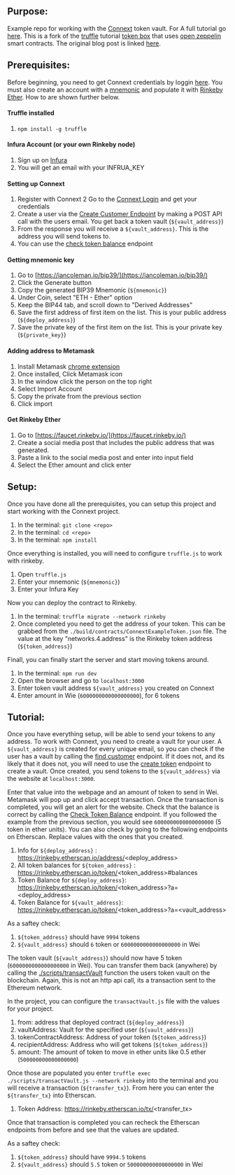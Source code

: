 Purpose:
------

Example repo for working with the [Connext](https://connext.network/) token vault. For A full tutorial go [here](). This is a fork of the [truffle](http://truffleframework.com/) tutorial [token box](https://github.com/truffle-box/tutorialtoken-box) that uses [open zeppelin](https://openzeppelin.org/) smart contracts. The original blog post is linked [here](http://truffleframework.com/tutorials/robust-smart-contracts-with-openzeppelin).

Prerequisites:
-----

Before beginning, you need to get Connext credentials by loggin [here](https://app.connext.network/login). You must also create an account with a [mnemonic](https://iancoleman.io/bip39/) and populate it with [Rinkeby Ether](https://faucet.rinkeby.io/). How to are shown further below.

#### Truffle installed

1. `npm install -g truffle`

#### Infura Account (or your own Rinkeby node)

1. Sign up on [Infura](https://infura.io/signup)
2. You will get an email with your INFRUA_KEY


#### Setting up Connext

1. Register with Connext
2 Go to the [Connext Login](https://app.connext.network) and get your credentials
2. Create a user via the [Create Customer Endpoint](https://connextproject.github.io/slate/?javascript#customer) by making a POST API call with the users email. You get back a token vault (`${vault_address}`)
3. From the response you will receive a `${vault_address}`. This is the address you will send tokens to.
4. You can use the [check token balance](https://connextproject.github.io/slate/?javascript#get-token-balance) endpoint

#### Getting mnemonic key

1. Go to [https://iancoleman.io/bip39/](https://iancoleman.io/bip39/)
2. Click the Generate button
3. Copy the generated BIP39 Mnemonic (`${mnemonic}`)
4. Under Coin, select "ETH - Ether" option
5. Keep the BIP44 tab, and scroll down to "Derived Addresses"
6. Save the first address of first item on the list. This is your public address (`${deploy_address}`)
7. Save the private key of the first item on the list. This is your private key (`${private_key}`)

#### Adding address to Metamask

1. Install Metamask [chrome extension](https://metamask.io/)
2. Once installed, Click Metamask icon
3. In the window click the person on the top right
4. Select Import Account
5. Copy the private from the previous section
6. Click import


#### Get Rinkeby Ether

1. Go to [https://faucet.rinkeby.io/](https://faucet.rinkeby.io/)
2. Create a social media post that includes the public address that was generated.
3. Paste a link to the social media post and enter into input field
4. Select the Ether amount and click enter

Setup:
-----

Once you have done all the prerequisites, you can setup this project and start working with the Connext project.

1. In the terminal: `git clone <repo>`
2. In the terminal: `cd <repo>`
3. In the terminal: `npm install`

Once everything is installed, you will need to configure `truffle.js` to work with rinkeby.

1. Open `truffle.js`
2. Enter your mnemonic (`${mnemonic}`)
3. Enter your Infura Key

Now you can deploy the contract to Rinkeby.

1. In the terminal: `truffle migrate --network rinkeby`
2. Once completed you need to get the address of your token. This can be grabbed from the `./build/contracts/ConnextExampleToken.json` file. The value at the key "networks.4.address" is the Rinkeby token address (`${token_address}`)

Finall, you can finally start the server and start moving tokens around.

1. In the terminal: `npm run dev`
2. Open the browser and go to `localhost:3000`
3. Enter token vault address `${vault_address}` you created on Connext
4. Enter amount in Wie (`6000000000000000000`), for 6 tokens

Tutorial:
------

Once you have everything setup, will be able to send your tokens to any address. To work with Connext, you need to create a vault for your user. A `${vault_address}` is created for every unique email, so you can check if the user has a vault by calling the [find customer](https://connextproject.github.io/slate/?javascript#find-customer) endpoint. If it does not, and its likely that it does not, you will need to use the [create token](https://connextproject.github.io/slate/?javascript#create-customer) endpoint to create a vault. Once created, you send tokens to the `${vault_address}` via the website at `localhost:3000`.

Enter that value into the webpage and an amount of token to send in Wei. Metamask will pop up and click accept transaction. Once the transaction is completed, you will get an alert for the website. Check that the balance is correct by calling the [Check Token Balance](https://connextproject.github.io/slate/?javascript#get-token-balance) endpoint. If you followed the example from the previous section, you would see `6000000000000000000` (5 token in ether units). You can also check by going to the following endpoints on Etherscan. Replace values with the ones that you created.

1. Info for `${deploy_address}` : https://rinkeby.etherscan.io/address/<deploy_address>
2. All token balances for `${token_address}` : https://rinkeby.etherscan.io/token/<token_address>#balances
3. Token Balance for `${deploy_address}`: https://rinkeby.etherscan.io/token/<token_address>?a=<deploy_address>
4. Token Balance for `${vault_address}`: https://rinkeby.etherscan.io/token/<token_address>?a=<vault_address>

As a saftey check:

1. `${token_address}` should have `9994` tokens
2. `${vault_address}` should `6` token or `6000000000000000000` in Wei

The token vault (`${vault_address}`) should now have 5 token (`6000000000000000000` in Wei). You can transfer them back (anywhere) by calling the [./scripts/transactVault](https://connextproject.github.io/slate/?javascript#transact-vault) function the users token vault on the blockchain. Again, this is not an http api call, its a transaction sent to the Ethereum network.

In the project, you can configure the `transactVault.js` file with the values for your project.

1. from: address that deployed contract (`${deploy_address}`)
2. vaultAddress: Vault for the specified user (`${vault_address}`)
3. tokenContractAddress: Address of your token (`${token_address}`)
4. recipientAddress: Address who will get tokens (`${token_address}`)
5. amount: The amount of token to move in ether units like 0.5 ether (`500000000000000000`)

Once those are populated you enter `truffle exec ./scripts/transactVault.js --network rinkeby` into the terminal and you will receive a transaction (`${transfer_tx}`). From here you can enter the `${transfer_tx}` into Etherscan.

1. Token Address: https://rinkeby.etherscan.io/tx/<transfer_tx>

Once that transaction is completed you can recheck the Etherscan endpoints from before and see that the values are updated.

As a saftey check:

1. `${token_address}` should have `9994.5` tokens
2. `${vault_address}` should  `5.5` token or `500000000000000000` in Wei





